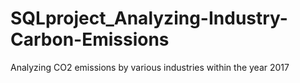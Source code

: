 # SQLproject_Analyzing-Industry-Carbon-Emissions
Analyzing CO2 emissions by various industries within the year 2017
